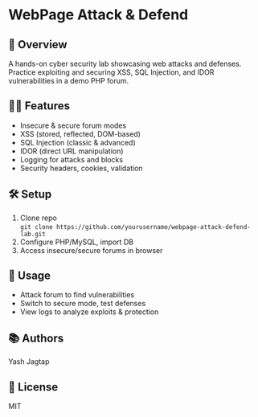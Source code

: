 # WebPage Attack & Defend 

## 🚀 Overview
A hands-on cyber security lab showcasing web attacks and defenses. Practice exploiting and securing XSS, SQL Injection, and IDOR vulnerabilities in a demo PHP forum.

## 🧑‍💻 Features
- Insecure & secure forum modes
- XSS (stored, reflected, DOM-based)
- SQL Injection (classic & advanced)
- IDOR (direct URL manipulation)
- Logging for attacks and blocks
- Security headers, cookies, validation

## 🛠️ Setup
1. Clone repo  
   `git clone https://github.com/yourusername/webpage-attack-defend-lab.git`
2. Configure PHP/MySQL, import DB
3. Access insecure/secure forums in browser

## 🎯 Usage
- Attack forum to find vulnerabilities
- Switch to secure mode, test defenses
- View logs to analyze exploits & protection

## 📚 Authors
Yash Jagtap

## 📝 License
MIT


